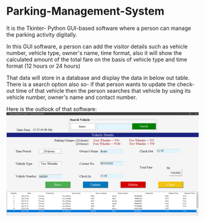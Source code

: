 # Parking-Management-System
It is the Tkinter- Python GUI-based software where a person can manage the parking activity digitally.

In this GUI software, a person can add the visitor details such as vehicle number, vehicle type,
owner's name, time format, also it will show the calculated amount of the total fare on the basis of
vehicle type and time format (12 hours or 24 hours) 

That data will store in a database and display the data in below out table. 
There is a search option also so- if that person wants to update the check-out time 
of that vehicle then the person searches that vehicle by using its vehicle number, owner's name and contact number. 

Here is the outlook of that software:
![Outlook](Outlook%20of%20PMS.png)
